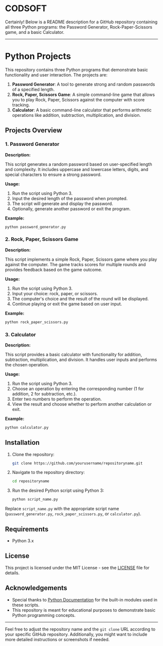 # CODSOFT
Certainly! Below is a README description for a GitHub repository containing all three Python programs: the Password Generator, Rock-Paper-Scissors game, and a basic Calculator.

---

# Python Projects

This repository contains three Python programs that demonstrate basic functionality and user interaction. The projects are:

1. **Password Generator**: A tool to generate strong and random passwords of a specified length.
2. **Rock, Paper, Scissors Game**: A simple command-line game that allows you to play Rock, Paper, Scissors against the computer with score tracking.
3. **Calculator**: A basic command-line calculator that performs arithmetic operations like addition, subtraction, multiplication, and division.

## Projects Overview

### 1. Password Generator

**Description:**

This script generates a random password based on user-specified length and complexity. It includes uppercase and lowercase letters, digits, and special characters to ensure a strong password.

**Usage:**

1. Run the script using Python 3.
2. Input the desired length of the password when prompted.
3. The script will generate and display the password.
4. Optionally, generate another password or exit the program.

**Example:**

```bash
python password_generator.py
```

### 2. Rock, Paper, Scissors Game

**Description:**

This script implements a simple Rock, Paper, Scissors game where you play against the computer. The game tracks scores for multiple rounds and provides feedback based on the game outcome.

**Usage:**

1. Run the script using Python 3.
2. Input your choice: rock, paper, or scissors.
3. The computer's choice and the result of the round will be displayed.
4. Continue playing or exit the game based on user input.

**Example:**

```bash
python rock_paper_scissors.py
```

### 3. Calculator

**Description:**

This script provides a basic calculator with functionality for addition, subtraction, multiplication, and division. It handles user inputs and performs the chosen operation.

**Usage:**

1. Run the script using Python 3.
2. Choose an operation by entering the corresponding number (1 for addition, 2 for subtraction, etc.).
3. Enter two numbers to perform the operation.
4. View the result and choose whether to perform another calculation or exit.

**Example:**

```bash
python calculator.py
```

## Installation

1. Clone the repository:

    ```bash
    git clone https://github.com/yourusername/repositoryname.git
    ```

2. Navigate to the repository directory:

    ```bash
    cd repositoryname
    ```

3. Run the desired Python script using Python 3:

    ```bash
    python script_name.py
    ```

Replace `script_name.py` with the appropriate script name (`password_generator.py`, `rock_paper_scissors.py`, or `calculator.py`).

## Requirements

- Python 3.x

## License

This project is licensed under the MIT License - see the [LICENSE](LICENSE) file for details.

## Acknowledgements

- Special thanks to [Python Documentation](https://docs.python.org/3/) for the built-in modules used in these scripts.
- This repository is meant for educational purposes to demonstrate basic Python programming concepts.

---

Feel free to adjust the repository name and the `git clone` URL according to your specific GitHub repository. Additionally, you might want to include more detailed instructions or screenshots if needed.
